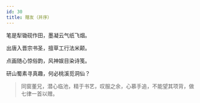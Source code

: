 ```yaml
---
id: 30
title: 赠友（并序）
---
```

笔是犁锄砚作田，墨凝云气纸飞烟。

出唐入晋宗书圣，擅草工行法米颠。

点画随心惊俗韵，风神娱目染诗笺。

研山蜀素寻真趣，何必桃溪觅洞仙？

> 同窗董兄，潜心临池，精于书艺，叹服之余，心慕手追，不能望其项背，做七律一首以赠。

